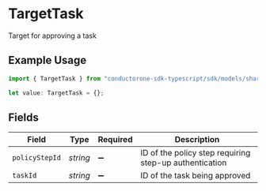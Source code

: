 # TargetTask

Target for approving a task

## Example Usage

```typescript
import { TargetTask } from "conductorone-sdk-typescript/sdk/models/shared";

let value: TargetTask = {};
```

## Fields

| Field                                                  | Type                                                   | Required                                               | Description                                            |
| ------------------------------------------------------ | ------------------------------------------------------ | ------------------------------------------------------ | ------------------------------------------------------ |
| `policyStepId`                                         | *string*                                               | :heavy_minus_sign:                                     | ID of the policy step requiring step-up authentication |
| `taskId`                                               | *string*                                               | :heavy_minus_sign:                                     | ID of the task being approved                          |